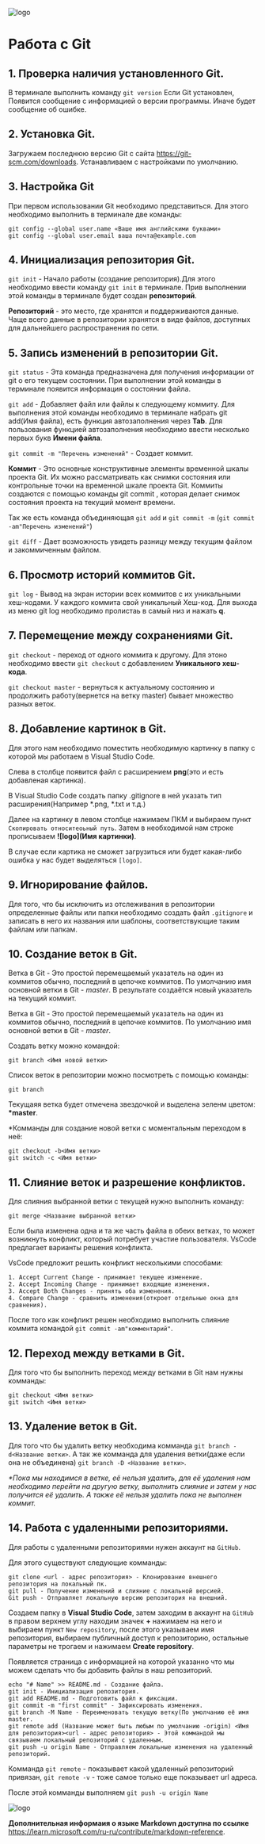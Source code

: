 ![logo](images.png)
# Работа с Git

## 1. Проверка наличия установленного Git.
В терминале выполнить команду `git version`
Если Git установлен, Появится сообщение с информацией о версии программы.
Иначе будет сообщение об ошибке.

## 2. Установка Git.
Загружаем последнюю версию Git с сайта https://git-scm.com/downloads. Устанавливаем с настройками по умолчанию.

## 3. Настройка Git
При первом использовании Git необходимо представиться.
Для этого необходимо выполнить в терминале две команды:
```
git config --global user.name «Ваше имя английскими буквами»
git config --global user.email ваша почта@example.com
```

## 4. Инициализация репозитория Git.
`git init` - Начало работы (создание репозитория).Для этого необходимо ввести команду `git init` в терминале. Прив выполнении этой команды в терминале будет создан **репозиторий**.

**Репозиторий** - это место, где хранятся и поддерживаются данные. Чаще всего данные в репозитории хранятся в виде файлов, доступных для дальнейшего распространения по сети.

## 5. Запись изменений в репозитории Git.

`git status` - Эта команда предназначена для получения информации от git о его текущем состоянии. При выполнении этой команды в терминале появится информация о состоянии файла.

`git add` - Добавляет файл или файлы к следующему коммиту. Для выполнения этой команды необходимо в терминале набрать git add(Имя файла), есть функция автозаполнения через **Tab**. Для пользования функцией автозаполнения необходимо ввести несколько первых букв **Имени файла**.

`git commit -m "Перечень изменений"` - Создает коммит.

**Коммит** - Это основные конструктивные элементы временной шкалы проекта Git. Их можно рассматривать как снимки состояния или контрольные точки на временной шкале проекта Git. Коммиты создаются с помощью команды git commit , которая делает снимок состояния проекта на текущий момент времени.

Так же есть команда объединяющая `git add` и `git commit -m` (`git commit -am"Перечень изменений"`)

`git diff` - Дает возможность увидеть разницу между текущим файлом и закоммиченным файлом.

## 6. Просмотр историй коммитов Git.

`git log` - Вывод на экран истории всех коммитов с их уникальными хеш-кодами. У каждого коммита свой уникальный Хеш-код. Для выхода из меню git log необходимо пролистаь в самый низ и нажать **q**.

## 7. Перемещение между сохранениями Git.

`git checkout` - переход от одного коммита к другому. Для этоно необходимо ввести `git checkout` с добавлением **Уникального хеш-кода**.

`git checkout master` - вернуться к актуальному состоянию и продолжить работу(вернется на ветку master) бывает множество разных веток.

## 8. Добавление картинок в Git.
 
 Для этого нам необходимо поместить необходимую картинку в папку с которой мы работаем в Visual Studio Code.

 Слева в столбце появится файл с расширением **png**(это и есть добавленая картинка).

 В Visual Studio Code создать папку .gitignore в ней указать тип расширения(Например *.png, *.txt и т.д.)

 Далее на картинку в левом столбце нажимаем ПКМ и выбираем пункт `Скопировать относитеоьный путь`. Затем в необходимой нам строке прописываем **![logo](Имя картинки)**.

 В случае если картика не сможет загрузиться или будет какая-либо ошибка у нас будет выделяться `[logo]`.

## 9. Игнорирование файлов.
Для того, что бы исключить из отслеживания в репозитории определенные файлы или папки необходимо создать файл `.gitignore` и записать в него их названия или шаблоны, соответствующие таким файлам или папкам.

## 10. Создание веток в Git.
Ветка в Git - Это простой перемещаемый указатель на один из коммитов обычно, последний в цепочке коммитов. 
По умолчанию имя основной ветки в Git - *master*.
В результате создаётся новый указатель на текущий коммит. 

Ветка в Git - Это простой перемещаемый указатель на один из коммитов обычно, последний в цепочке коммитов. 
По умолчанию имя основной ветки в Git - *master*.
 
Создать ветку можно командой:
```
git branch <Имя новой ветки>
```
 Список веток в репозитории можно посмотреть с помощью команды:
 ```
 git branch
 ```
 Текущаяя ветка будет отмечена звездочкой и выделена зеленм цветом: **\*master**.

 \*Комманды для создание новой ветки с моментальным переходом в неё:
 ```
 git checkout -b<Имя ветки>
 git switch -c <Имя ветки>
 ```
## 11. Слияние веток и разрешение конфликтов.
Для слияния выбранной ветки с текущей нужно выполнить команду:
```
git merge <Название выбранной ветки>
```
Если была изменена одна и та же часть файла в обеих ветках, то может возникнуть конфликт, который потребует участие пользователя. VsCode предлагает варианты решения конфликта.

VsCode предложит решить конфликт несколькими способами:
```
1. Accept Current Change - принимает текущее изменение.
2. Accept Incoming Change - принимает входящие изменения.
3. Accept Both Changes - принять оба изменения.
4. Compare Change - сравнить изменения(откроет отдельные окна для сравнения).
```
После того как конфликт решен необходимо выполнить слияние коммита командой `git commit -am"комментарий"`.
## 12. Переход между ветками в Git.
Для того что бы выполнить переход между ветками в Git нам нужны комманды:
```
git checkout <Имя ветки>
git switch <Имя ветки>
```
## 13. Удаление веток в Git.
Для того что бы удалить ветку необходима комманда `git branch -d<Название ветки>`. А так же комманда для удаления ветки(даже если она не объединена) `git branch -D <Название ветки>`. 

*\*Пока мы находимся в ветке, её нельзя удалить, для её удаления нам необходимо перейти на другую ветку, выполнить слияние и затем у нас получится её удалить. А также её нельзя удалить пока не выполнен коммит.*
## 14. Работа с удаленными репозиториями.
Для работы с удаленными репозиториями нужен аккаунт на `GitHub`.

Для этого существуют следующие комманды:
```
git clone <url - адрес репозитория> - Клонирование внешнего репозитория на локальный пк.
git pull - Получение изменений и слияние с локальной версией.
Git push - Отправляет локальную версию репозитория на внешний.
```
Создаем папку в **Visual Studio Code**, затем заходим в аккаунт на `GitHub` в правом верхнем углу находим значек **+** нажимаем на него и выбираем пункт `New repository`, после этого указываем имя репозитория, выбираем публичный доступ к репозиторию, остальные параметры не трогаем и нажимаем **Create repository**.

Появляется страница с информацией на которой указанно что мы можем сделать что бы добавить файлы в наш репозиторий. 
```
echo "# Name" >> README.md - Создание файла.
git init - Инициализация репозитория.
git add README.md - Подготовить файл к фиксации.
git commit -m "first commit" - Зафиксировать изменения.
git branch -M Name - Переименовать текущую ветку(По умолчанию её имя master. 
git remote add (Название может быть любым по умолчанию -origin) <Имя для репозитория><url - адрес репозитория> - Этой коммандой мы связываем локальный репозиторий с удаленным. 
git push -u origin Name - Отправляем локальные изменения на удаленный репозиторий.
```
Комманда `git remote` - показывает какой удаленный репозиторий привязан, `git remote -v` - тоже самое только еще показывает url адреса.

После этой комманды выполняем `git push -u origin Name`

![logo](Git-Logo-1788C.png)

**Дополнительная информаия о языке Markdown доступна по ссылке** https://learn.microsoft.com/ru-ru/contribute/markdown-reference.